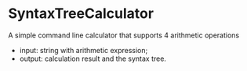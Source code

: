 # SyntaxTreeCalculator

A simple command line calculator that supports 4 arithmetic operations
- input: string with arithmetic expression;
- output: calculation result and the syntax tree.
